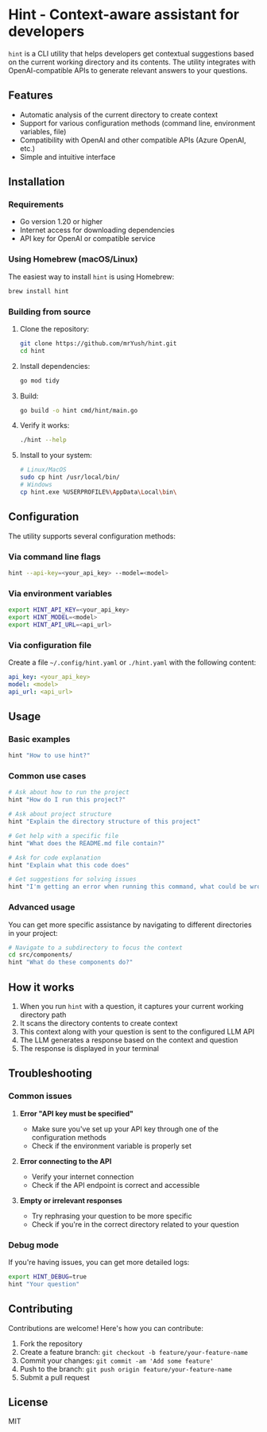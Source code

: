 # Hint - Context-aware assistant for developers

`hint` is a CLI utility that helps developers get contextual suggestions based on the current working directory and its contents. The utility integrates with OpenAI-compatible APIs to generate relevant answers to your questions.

## Features

- Automatic analysis of the current directory to create context
- Support for various configuration methods (command line, environment variables, file)
- Compatibility with OpenAI and other compatible APIs (Azure OpenAI, etc.)
- Simple and intuitive interface

## Installation

### Requirements

- Go version 1.20 or higher
- Internet access for downloading dependencies
- API key for OpenAI or compatible service

### Using Homebrew (macOS/Linux)

The easiest way to install `hint` is using Homebrew:

```bash
brew install hint
```

### Building from source

1. Clone the repository:
   ```bash
   git clone https://github.com/mrYush/hint.git
   cd hint
   ```

2. Install dependencies:
   ```bash
   go mod tidy
   ```

3. Build:
   ```bash
   go build -o hint cmd/hint/main.go
   ```
4. Verify it works:
   ```bash
   ./hint --help
   ```

4. Install to your system:
   ```bash
   # Linux/MacOS
   sudo cp hint /usr/local/bin/
   # Windows
   cp hint.exe %USERPROFILE%\AppData\Local\bin\
   ```

## Configuration

The utility supports several configuration methods:

### Via command line flags

```bash
hint --api-key=<your_api_key> --model=<model>
```

### Via environment variables

```bash
export HINT_API_KEY=<your_api_key>
export HINT_MODEL=<model>
export HINT_API_URL=<api_url>
```

### Via configuration file

Create a file `~/.config/hint.yaml` or `./hint.yaml` with the following content:

```yaml
api_key: <your_api_key>
model: <model>
api_url: <api_url>
```

## Usage

### Basic examples

```bash
hint "How to use hint?"
```

### Common use cases

```bash
# Ask about how to run the project
hint "How do I run this project?"

# Ask about project structure
hint "Explain the directory structure of this project"

# Get help with a specific file
hint "What does the README.md file contain?"

# Ask for code explanation
hint "Explain what this code does"

# Get suggestions for solving issues
hint "I'm getting an error when running this command, what could be wrong?"
```

### Advanced usage

You can get more specific assistance by navigating to different directories in your project:

```bash
# Navigate to a subdirectory to focus the context
cd src/components/
hint "What do these components do?"
```

## How it works

1. When you run `hint` with a question, it captures your current working directory path
2. It scans the directory contents to create context
3. This context along with your question is sent to the configured LLM API
4. The LLM generates a response based on the context and question
5. The response is displayed in your terminal

## Troubleshooting

### Common issues

1. **Error "API key must be specified"**
   - Make sure you've set up your API key through one of the configuration methods
   - Check if the environment variable is properly set

2. **Error connecting to the API**
   - Verify your internet connection
   - Check if the API endpoint is correct and accessible

3. **Empty or irrelevant responses**
   - Try rephrasing your question to be more specific
   - Check if you're in the correct directory related to your question

### Debug mode

If you're having issues, you can get more detailed logs:

```bash
export HINT_DEBUG=true
hint "Your question"
```

## Contributing

Contributions are welcome! Here's how you can contribute:

1. Fork the repository
2. Create a feature branch: `git checkout -b feature/your-feature-name`
3. Commit your changes: `git commit -am 'Add some feature'`
4. Push to the branch: `git push origin feature/your-feature-name`
5. Submit a pull request

## License

MIT
